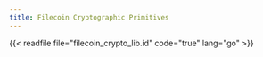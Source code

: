 ```yaml
---
title: Filecoin Cryptographic Primitives 
---
```


{{< readfile file="filecoin_crypto_lib.id" code="true" lang="go" >}}
